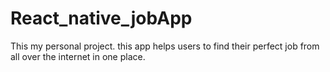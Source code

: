 # React_native_jobApp
This my personal project. this app helps users to find their perfect job from all over the internet in one place.
